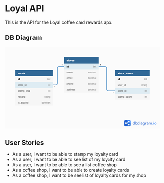 # Loyal API

This is the API for the Loyal coffee card rewards app.

## DB Diagram
![](DB%20Diagram.png)

## User Stories
* As a user, I want to be able to stamp my loyalty card
* As a user, I want to be able to see list of my loyalty card
* As a user, I want to be able to see a list coffee shop
* As a coffee shop, I want to be able to create loyalty cards
* As a coffee shop, I want to be see list of loyalty cards for my shop
